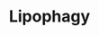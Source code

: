 ---
annotations:
- type: Pathway Ontology
  value: fatty acid metabolic pathway
authors:
- ReactomeTeam
- DeSl
description: Triglycerides stored in lipid droplets are hydrolysed under nutrient
  starvation to release fatty acids for energy. The content of lipid droplets may
  vary but they are all coated with a protective protein called perilipin. When this
  protein is degraded, lipid droplets associate with autophagic components and breakdown
  into fatty acids (Ward C et al. 2016, Schulze R J et al. 2017). This process is
  termed as lipophagy (Singh R et al. 2009).  View original pathway at [http://www.reactome.org/PathwayBrowser/#DIAGRAM=9613354
  Reactome].
last-edited: 2021-01-25
organisms:
- Homo sapiens
redirect_from:
- /index.php/Pathway:WP4985
- /instance/WP4985
schema-jsonld:
- '@context': https://schema.org/
  '@id': https://wikipathways.github.io/pathways/WP4985.html
  '@type': Dataset
  creator:
    '@type': Organization
    name: WikiPathways
  description: Triglycerides stored in lipid droplets are hydrolysed under nutrient
    starvation to release fatty acids for energy. The content of lipid droplets may
    vary but they are all coated with a protective protein called perilipin. When
    this protein is degraded, lipid droplets associate with autophagic components
    and breakdown into fatty acids (Ward C et al. 2016, Schulze R J et al. 2017).
    This process is termed as lipophagy (Singh R et al. 2009).  View original pathway
    at [http://www.reactome.org/PathwayBrowser/#DIAGRAM=9613354 Reactome].
  keywords:
  - ATP
  - 'p-T172-PRKAA2 '
  - 'PRKAB2 '
  - HSPA8
  - 'PRKAG2 '
  - 'PLIN3 '
  - 'p-PLIN2 '
  - ADP
  - AMPK-alpha2:AMPK-beta:AMPK-gamma:AMP
  - 'PRKAG1 '
  - 'PRKAG3 '
  - 'PRKAB1 '
  - 'AMP '
  - PLINs:HSPA8
  - PRKAA2
  - 'HSPA8 '
  - p-PLINs:HSPA8
  - 'PRKAA2 '
  - 'p-PLIN3 '
  - PLINs on lipid
  - 'PLIN2 '
  - droplet surface
  - p-PLINs:HSPA8:PRKAA2
  - PLINs:HSPA8:PRKAA2
  license: CC0
  name: Lipophagy
seo: CreativeWork
title: Lipophagy
wpid: WP4985
---
